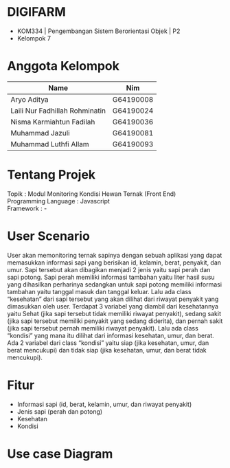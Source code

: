 # DIGIFARM
- KOM334 | Pengembangan Sistem Berorientasi Objek | P2
- Kelompok 7
# Anggota Kelompok

| Name                                     | Nim       |
| ----------------------                   | --------- | 
| Aryo Aditya                              | G64190008 |
| Laili Nur Fadhillah Rohminatin           | G64190024 |
| Nisma Karmiahtun Fadilah                 | G64190036 |
| Muhammad Jazuli                          | G64190081 |
| Muhammad Luthfi Allam                    | G64190093 |

# Tentang Projek
Topik	: Modul Monitoring Kondisi Hewan Ternak (Front End) <br>
Programming Language	: Javascript <br>
Framework			: -

# User Scenario
User akan memonitoring ternak sapinya dengan sebuah aplikasi yang dapat memasukkan informasi sapi yang berisikan id, kelamin, berat, penyakit, dan umur. Sapi tersebut akan dibagikan menjadi 2 jenis yaitu sapi perah dan sapi potong. Sapi perah memiliki informasi tambahan yaitu liter hasil susu yang dihasilkan perharinya sedangkan untuk sapi potong memiliki informasi tambahan yaitu tanggal masuk dan tanggal keluar. Lalu ada class “kesehatan” dari sapi tersebut yang akan dilihat dari riwayat penyakit yang dimasukkan oleh user. Terdapat 3 variabel yang diambil dari kesehatannya yaitu Sehat (jika sapi tersebut tidak memiliki riwayat penyakit), sedang sakit (jika sapi tersebut memiliki penyakit yang sedang diderita), dan pernah sakit (jika sapi tersebut pernah memiliki riwayat penyakit). Lalu ada class “kondisi” yang mana itu dilihat dari informasi kesehatan, umur, dan berat. Ada 2 variabel dari class “kondisi” yaitu siap (jika kesehatan, umur, dan berat mencukupi) dan tidak siap (jika kesehatan, umur, dan berat tidak mencukupi).

# Fitur	
- Informasi sapi (id, berat, kelamin, umur, dan riwayat penyakit)
- Jenis sapi (perah dan potong)
- Kesehatan
- Kondisi

# Use case Diagram
